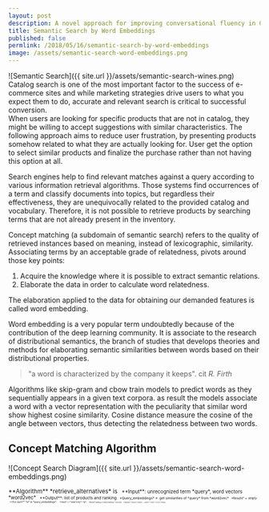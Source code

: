 ```yaml
---
layout: post
description: A novel approach for improving conversational fluency in Chatbots by employing neural networks based on convolutions and long-short memory units.
title: Semantic Search by Word Embeddings
published: false
permlink: /2018/05/16/semantic-search-by-word-embeddings
image: /assets/semantic-search-word-embeddings.png
---
```

![Semantic Search]({{ site.url }}/assets/semantic-search-wines.png)
Catalog search is one of the most important factor to the success of e-commerce sites and while marketing strategies drive users to what you expect them to do, accurate and relevant search is critical to successful conversion.  
When users are looking for specific products that are not in catalog, they might be willing to accept suggestions with similar characteristics. The following approach aims to reduce user frustration, by presenting products somehow related to what they are actually looking for. User get the option to select similar products and finalize the purchase rather than not having this option at all.

Search engines help to find relevant matches against a query according to various information retrieval algorithms. Those systems find occurrences of a term and classify documents into topics, but regardless their effectiveness, they are unequivocally related to the provided catalog and vocabulary. Therefore, it is not possible to retrieve products  by searching terms that are not already present in the inventory.

Concept matching (a subdomain of semantic search) refers to the quality of retrieved instances based on meaning, instead of lexicographic, similarity. Associating terms by an acceptable grade of relatedness, pivots around those key points:
1. Acquire the knowledge where it is possible to extract semantic relations.
2. Elaborate the data in order to calculate word relatedness.  

The elaboration applied to the data for obtaining our demanded features is called word embedding.

Word embedding is a very popular term undoubtedly because of the contribution of the deep learning community. It is associate to the research of distributional semantics, the branch of studies that develops theories and methods for elaborating semantic similarities between words based on their distributional properties.
> "a word is characterized by the company it keeps".  cit *R. Firth*

Algorithms like skip-gram and cbow train models to predict words as they sequentially appears in a given text corpora.  as result the models associate a word with a vector representation with the peculiarity that similar word show highest cosine similarity. Cosine distance measure the cosine of the angle between vectors, thus detecting the relatedness between two words.

## Concept Matching Algorithm

![Concept Search Diagram]({{ site.url }}/assets/semantic-search-word-embeddings.png)

<small>
**Algorithm** *retrieve_alternatives* is

<small>
&nbsp;&nbsp;**Input**: unrecognized term *query*, word vectors *word2vec*

<small>
&nbsp;&nbsp;**Output**: list of products and ranking

<small>
&nbsp;&nbsp;*Query_embeddings* ← get similarities of *query* from *word2vec*

<small>
&nbsp;&nbsp;*Results* ← empty

<small>
&nbsp;&nbsp;**For each** *w* in *query_embeddings*:

<small>
&nbsp;&nbsp;&nbsp;&nbsp;*result* ←**search by** *w*

<small>
&nbsp;&nbsp;&nbsp;&nbsp;*Result*.ranking ←result.ranking * w.score

<small>
&nbsp;&nbsp;&nbsp;&nbsp;**append** result to *results*

<small>
&nbsp;&nbsp;**Return** *results* **sort by** ranking
